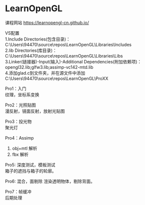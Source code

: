 # LearnOpenGL
课程网站
https://learnopengl-cn.github.io/  
  
 VS配置  
1.Include Directories(包含目录)：C:\Users\94470\source\repos\LearnOpenGL\Libraries\Includes  
2.lib Directories(库目录)：C:\Users\94470\source\repos\LearnOpenGL\Libraries\Libs  
3.Linker(链接器)-Input(输入)-Additional Dependencies(附加依赖项)：  
opengl32.lib;glfw3.lib;assimp-vc142-mtd.lib    
4.添加glad.c到文件夹，并在源文件中添加  
C:\Users\94470\source\repos\LearnOpenGL\ProXX  
  
Pro1：入门  
纹理，坐标系变换  

Pro2：光照贴图  
漫反射，镜面反射，放射光贴图  
  
Pro3：投光物    
聚光灯  
  
Pro4：Assimp  
1. obj+mtl 解析  
2. fbx 解析  
  
Pro5: 深度测试，模板测试  
箱子的遮挡与箱子的轮廓。  
  
Pro6: 混合，面剔除
渲染透明物体，剔除背面。  
  
Pro7：帧缓冲  
后期处理  

